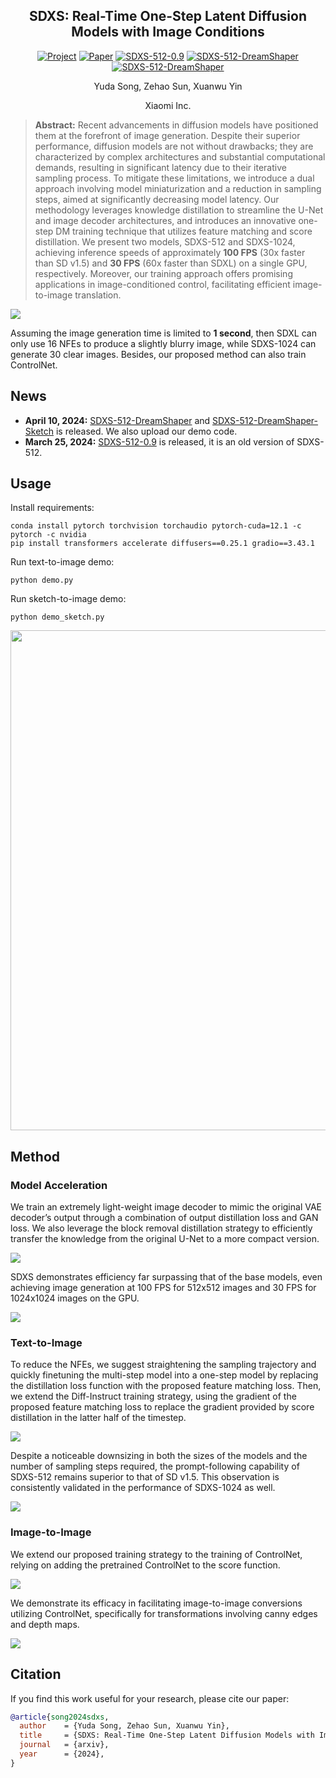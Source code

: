 <div align="center">

## SDXS: Real-Time One-Step Latent Diffusion Models with Image Conditions

[![Project](https://img.shields.io/badge/Page-Project-green?logo=Houzz&logoColor=white)](https://idkiro.github.io/sdxs)
[![Paper](https://img.shields.io/badge/arXiv-Paper-blue?logo=arxiv)](https://arxiv.org/abs/2403.16627) 
[![SDXS-512-0.9](https://img.shields.io/badge/🤗Huggingface-SDXS--512--0.9-gold)](https://huggingface.co/IDKiro/sdxs-512-0.9)
[![SDXS-512-DreamShaper](https://img.shields.io/badge/🤗Huggingface-SDXS--512--DreamShaper-gold)](https://huggingface.co/IDKiro/sdxs-512-dreamshaper)
[![SDXS-512-DreamShaper](https://img.shields.io/badge/🤗Huggingface-SDXS--512--DreamShaper--Sketch-gold)](https://huggingface.co/IDKiro/sdxs-512-dreamshaper-sketch/tree/main)

Yuda Song, Zehao Sun, Xuanwu Yin

Xiaomi Inc.

</div>

> **Abstract:** 
Recent advancements in diffusion models have positioned them at the forefront of image generation. Despite their superior performance, diffusion models are not without drawbacks; they are characterized by complex architectures and substantial computational demands, resulting in significant latency due to their iterative sampling process. To mitigate these limitations, we introduce a dual approach involving model miniaturization and a reduction in sampling steps, aimed at significantly decreasing model latency. Our methodology leverages knowledge distillation to streamline the U-Net and image decoder architectures, and introduces an innovative one-step DM training technique that utilizes feature matching and score distillation. We present two models, SDXS-512 and SDXS-1024, achieving inference speeds of approximately <b>100 FPS</b> (30x faster than SD v1.5) and <b>30 FPS</b> (60x faster than SDXL) on a single GPU, respectively. Moreover, our training approach offers promising applications in image-conditioned control, facilitating efficient image-to-image translation.


![](images/intro.png)

Assuming the image generation time is limited to <b>1 second</b>, then SDXL can only use 16 NFEs to produce a slightly blurry image, while SDXS-1024 can generate 30 clear images. Besides, our proposed method can also train ControlNet.


## News

- **April 10, 2024:** [SDXS-512-DreamShaper](https://huggingface.co/IDKiro/sdxs-512-dreamshaper) and [SDXS-512-DreamShaper-Sketch](https://huggingface.co/IDKiro/sdxs-512-dreamshaper-sketch) is released. We also upload our demo code.
- **March 25, 2024:** [SDXS-512-0.9](https://huggingface.co/IDKiro/sdxs-512-0.9) is released, it is an old version of SDXS-512.

## Usage

Install requirements:

```
conda install pytorch torchvision torchaudio pytorch-cuda=12.1 -c pytorch -c nvidia
pip install transformers accelerate diffusers==0.25.1 gradio==3.43.1
```

Run text-to-image demo:

```
python demo.py
```

Run sketch-to-image demo:

```
python demo_sketch.py
```

<p align="left" >
<img src="images\sketch.gif" width="800" />
</p>


## Method

### Model Acceleration

We train an extremely light-weight image decoder to mimic the original VAE decoder’s output through a combination of output distillation loss and GAN loss. We also leverage the block removal distillation strategy to efficiently transfer the knowledge from the original U-Net to a more compact version.

![](images/method1.png)

SDXS demonstrates efficiency far surpassing that of the base models, even achieving image generation at 100 FPS for 512x512 images and 30 FPS for 1024x1024 images on the GPU.

![](images/speed.png)

### Text-to-Image

To reduce the NFEs, we suggest straightening the sampling trajectory and quickly finetuning the multi-step model into a one-step model by replacing the distillation loss function with the proposed feature matching loss. Then, we extend the Diff-Instruct training strategy, using the gradient of the proposed feature matching loss to replace the gradient provided by score distillation in the latter half of the timestep.

![](images/method2.png)

Despite a noticeable downsizing in both the sizes of the models and the number of sampling steps required, the prompt-following capability of SDXS-512 remains superior to that of SD v1.5. This observation is consistently validated in the performance of SDXS-1024 as well.  

![](images/imgs.png)

### Image-to-Image

We extend our proposed training strategy to the training of ControlNet, relying on adding the pretrained ControlNet to the score function. 

![](images/method3.png)

We demonstrate its efficacy in facilitating image-to-image conversions utilizing ControlNet, specifically for transformations involving canny edges and depth maps.

![](images/control_imgs.png)


## Citation

If you find this work useful for your research, please cite our paper:

```bibtex
@article{song2024sdxs,
  author    = {Yuda Song, Zehao Sun, Xuanwu Yin},
  title     = {SDXS: Real-Time One-Step Latent Diffusion Models with Image Conditions},
  journal   = {arxiv},
  year      = {2024},
}
